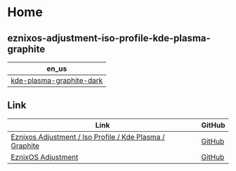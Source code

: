 

# Home


## eznixos-adjustment-iso-profile-kde-plasma-graphite

| en_us |
| --- |
| [kde-plasma-graphite-dark](https://github.com/samwhelp/eznixos-adjustment-iso-profile-kde-plasma-graphite/tree/main/debian-12/locale/en_us/eznixos-adjustment-kde-plasma) |


## Link

| Link | GitHub |
| ---- | ------ |
| [Eznixos Adjustment / Iso Profile / Kde Plasma / Graphite](https://samwhelp.github.io/eznixos-adjustment-iso-profile-kde-plasma-graphite/) | [GitHub](https://github.com/samwhelp/eznixos-adjustment-iso-profile-kde-plasma-graphite) |
| [EznixOS Adjustment](https://samwhelp.github.io/eznixos-adjustment/) | [GitHub](https://github.com/samwhelp/eznixos-adjustment) |
